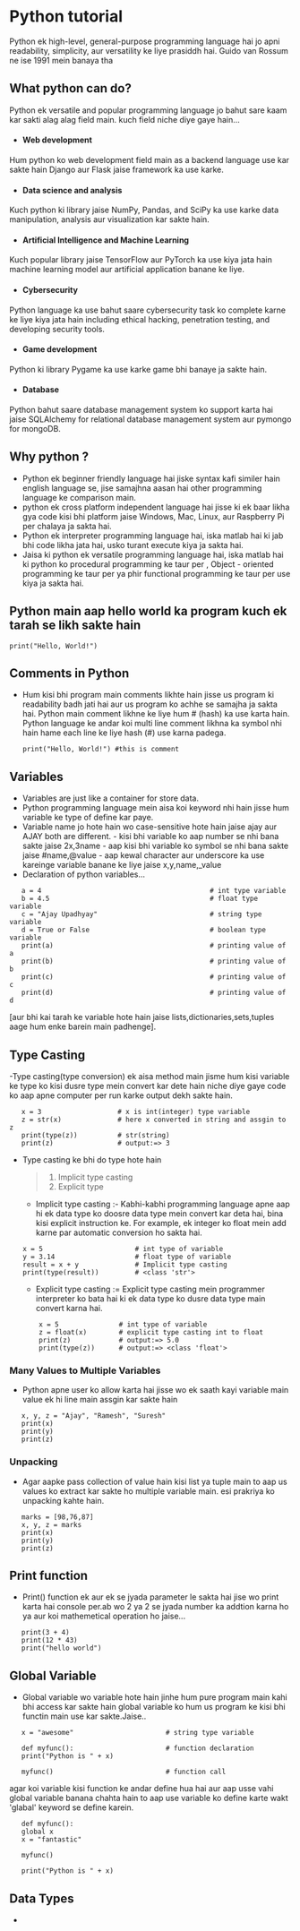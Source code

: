 # Python tutorial 
Python ek high-level, general-purpose programming language hai jo apni readability, simplicity, aur versatility ke liye prasiddh hai. Guido van Rossum ne ise 1991 mein banaya tha

## What python can do?
Python ek versatile and popular programming language jo bahut sare kaam kar sakti alag alag field main.
kuch field niche diye gaye hain...

- #### Web development
Hum python ko web development field main as a backend language use kar sakte hain Django aur Flask jaise framework ka use karke.

- #### Data science and analysis
Kuch python ki library jaise NumPy, Pandas, and SciPy ka use karke data manipulation, analysis aur visualization kar sakte hain.

- #### Artificial Intelligence and Machine Learning
Kuch popular library jaise TensorFlow aur PyTorch ka use kiya jata hain machine learning model aur artificial application banane ke liye.

- #### Cybersecurity
Python language ka use bahut saare cybersecurity task ko complete karne ke liye kiya jata hain including ethical hacking, penetration testing, and developing security tools.

- #### Game development
Python ki library Pygame ka use karke game bhi banaye ja sakte hain.

- #### Database
Python bahut saare database management system ko support karta hai jaise SQLAlchemy for relational database management system aur pymongo for mongoDB.

## Why python ?
 - Python ek beginner friendly language hai jiske syntax kafi similer hain english language se, jise samajhna aasan hai other programming language ke comparison main.
 - python ek cross platform independent language hai jisse ki ek baar likha gya code kisi bhi platform jaise Windows, Mac, Linux, aur Raspberry Pi per chalaya ja sakta hai.
 - Python ek interpreter programming language hai, iska matlab hai ki jab bhi code likha jata hai, usko turant execute kiya ja sakta hai. 
 - Jaisa ki python ek versatile programming language hai, iska matlab hai ki python ko procedural programming ke taur per , Object - oriented programming ke taur per ya phir functional programming ke taur per use kiya ja sakta hai.

 ## Python main aap hello world ka program kuch ek tarah se likh sakte hain
    print("Hello, World!")

## Comments in Python
 - Hum kisi bhi program main comments likhte hain jisse us program ki readability badh jati hai aur us program ko achhe se samajha ja sakta hai. Python main comment likhne ke liye hum # (hash) ka use karta hain. Python language ke andar koi multi line comment likhna ka symbol nhi hain hame each line ke liye hash (#) use karna padega.
    
    ```
    print("Hello, World!") #this is comment
    ```
 
 ## Variables
 - Variables are just like a container for store data.
 - Python programming language mein aisa koi keyword nhi hain jisse hum variable ke type of define kar paye.
 - Variable name jo hote hain wo case-sensitive hote hain jaise ajay aur AJAY both are different.
        - kisi bhi variable ko aap number se nhi bana sakte jaise 2x,3name 
        - aap kisi bhi variable ko symbol se nhi bana sakte jaise #name,@value
        - aap kewal character aur underscore ka use kareinge variable banane ke liye jaise x,y,name,_value
 - Declaration of python variables...
 ```
    a = 4                                          # int type variable
    b = 4.5                                        # float type variable
    c = "Ajay Upadhyay"                            # string type variable
    d = True or False                              # boolean type variable
    print(a)                                       # printing value of a
    print(b)                                       # printing value of b
    print(c)                                       # printing value of c
    print(d)                                       # printing value of d
 ```
 [aur bhi kai tarah ke variable hote hain jaise lists,dictionaries,sets,tuples aage hum enke barein main padhenge].

 ## Type Casting
 -Type casting(type conversion) ek aisa method main jisme hum kisi variable ke type ko kisi dusre type mein convert kar dete hain niche diye gaye code ko aap apne computer per run karke output dekh sakte hain.
 ```
    x = 3                   # x is int(integer) type variable
    z = str(x)              # here x converted in string and assgin to z
    print(type(z))          # str(string)
    print(z)                # output:=> 3
 ```
 - Type casting ke bhi do type hote hain
    > 1. Implicit type casting
    > 2. Explicit type 
    
    - Implicit type casting :- Kabhi-kabhi programming language apne aap hi ek data type ko doosre data type mein convert kar deta hai, bina kisi explicit instruction ke. For example, ek integer ko float mein add karne par automatic conversion ho sakta hai.
    ```
    x = 5                       # int type of variable
    y = 3.14                    # float type of variable
    result = x + y              # Implicit type casting
    print(type(result))         # <class 'str'>
    ```
    - Explicit type casting := Explicit type casting mein programmer interpreter ko bata hai ki ek data type ko dusre data type main convert karna hai.
    ```
        x = 5               # int type of variable
        z = float(x)        # explicit type casting int to float
        print(z)            # output:=> 5.0
        print(type(z))      # output:=> <class 'float'>
    ```

### Many Values to Multiple Variables
- Python apne user ko allow karta hai jisse wo ek saath kayi variable main value ek hi line main assgin kar sakte hain
```
   x, y, z = "Ajay", "Ramesh", "Suresh"
   print(x)
   print(y)
   print(z)
```

### Unpacking
- Agar aapke pass collection of value hain kisi list ya tuple main to aap us values ko extract kar sakte ho multiple variable main. esi prakriya ko unpacking kahte hain.
```
   marks = [98,76,87]
   x, y, z = marks
   print(x)
   print(y)
   print(z)
```

## Print function
- Print() function ek aur ek se jyada parameter le sakta hai jise wo print karta hai console per.ab wo 2 ya 2 se jyada number ka addtion karna ho ya aur koi mathemetical operation ho jaise...
```
   print(3 + 4)
   print(12 * 43)
   print("hello world")
```

## Global Variable
- Global variable wo variable hote hain jinhe hum pure program main kahi bhi access kar sakte hain
  global variable ko hum us program ke kisi bhi functin main use kar sakte.Jaise..
```
   x = "awesome"                       # string type variable

   def myfunc():                       # function declaration
   print("Python is " + x)             

   myfunc()                            # function call
```

   agar koi variable kisi function ke andar define hua hai aur aap usse vahi global variable banana chahta hain to aap use variable ko define karte wakt 'glabal' keyword se define karein.
```
   def myfunc():
   global x
   x = "fantastic"

   myfunc()

   print("Python is " + x)
```

## Data Types
 -